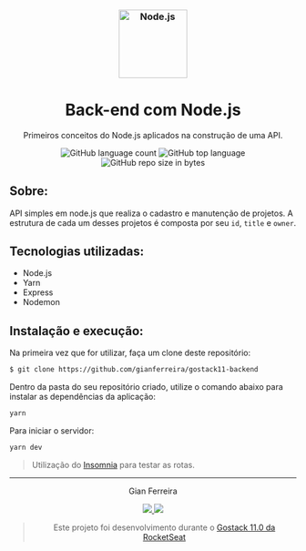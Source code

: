 <h3 align="center">
  <img alt="Node.js" src="https://github.com/gianferreira/gostack11-backend/blob/master/node.png" width="120px"/>
</h3>

<h1 align="center">
  Back-end com Node.js
</h1>

<p align="center">Primeiros conceitos do Node.js aplicados na construção de uma API.</p>

<p align="center">
  <img alt="GitHub language count" src="https://img.shields.io/github/languages/count/gianferreira/gostack11-backend">
  <img alt="GitHub top language" src="https://img.shields.io/github/languages/top/gianferreira/gostack11-backend">
  <img alt="GitHub repo size in bytes" src="https://img.shields.io/github/repo-size/gianferreira/gostack11-backend">
</p>

## Sobre:

API simples em node.js que realiza o cadastro e manutenção de projetos. A estrutura de cada um desses projetos é composta por seu `id`, `title` e `owner`. 

## Tecnologias utilizadas:

- Node.js
- Yarn
- Express
- Nodemon

## Instalação e execução:

Na primeira vez que for utilizar, faça um clone deste repositório:

```bash
$ git clone https://github.com/gianferreira/gostack11-backend
```

Dentro da pasta do seu repositório criado, utilize o comando abaixo para instalar as dependências da aplicação:

```bash
yarn
```

Para iniciar o servidor:

```bash
yarn dev
```

> Utilização do [Insomnia](https://insomnia.rest/download/) para testar as rotas.

---

<p align="center"> Gian Ferreira </p>
<p align="center">
  <a alt="Gian Ferreira" href="https://www.linkedin.com/in/gian-ferreira-7750a9179/">
    <img src="https://img.shields.io/badge/LinkedIn-Gian_Ferreira-7750a9179?logo=linkedin"/>
  </a>
  <a alt="Gian Ferreira" href="https://github.com/gianferreira">
    <img src="https://img.shields.io/badge/Gian_Ferreira-GitHub-000?logo=github"/>
  </a>
</p>

<blockquote align="center">
  Este projeto foi desenvolvimento durante o 
    <a href="https://rocketseat.com.br/gostack">
      Gostack 11.0 da RocketSeat
    </a>
</blockquote>